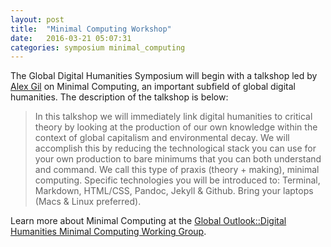 ```yaml
---
layout: post
title:  "Minimal Computing Workshop"
date:   2016-03-21 05:07:31
categories: symposium minimal_computing
---
```


The Global Digital Humanities Symposium will begin with a talkshop led by [Alex Gil](http://www.elotroalex.com/) 
on Minimal Computing, an important subfield of global digital humanities. The description of the talkshop is below:

> In this talkshop we will immediately link digital humanities to critical theory by looking at 
> the production of our own knowledge within the context of global capitalism and environmental decay. 
> We will accomplish this by reducing the technological stack you can use for your own production to bare 
> minimums that you can both understand and command. We call this type of praxis (theory + making), minimal computing. 
> Specific technologies you will be introduced to: Terminal, Markdown, HTML/CSS, Pandoc, Jekyll & Github. 
> Bring your laptops (Macs & Linux preferred).

Learn more about Minimal Computing at the [Global Outlook::Digital Humanities Minimal Computing Working Group](http://www.globaloutlookdh.org/minimal-computing/).
